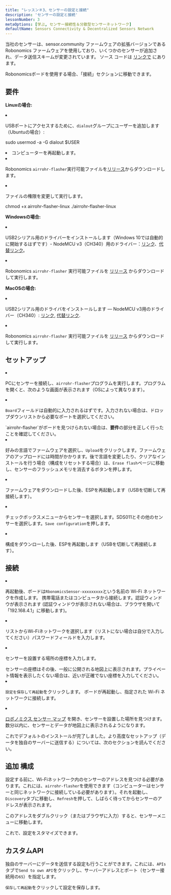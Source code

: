 ```yaml
---
title: "レッスン＃3、センサーの設定と接続"
description: 'センサーの設定と接続'
lessonNumber: 3
metaOptions: [学ぶ, センサー接続性＆分散型センサーネットワーク]
defaultName: Sensors Connectivity & Decentralized Sensors Network
---
```


当社のセンサーは、sensor.community ファームウェアの拡張バージョンである Robonomics ファームウェアを使用しており、いくつかのセンサーが追加され、データ送信スキームが変更されています。 ソース コードは [リンクで](https://github.com/LoSk-p/sensors-software/tree/master/airrohr-firmware) にあります。

Robonomicsボードを使用する場合、「接続」セクションに移動できます。

## 要件

**Linuxの場合:**

<List type="numbers">

<li>

USBポートにアクセスするために、`dialout`グループにユーザーを追加します（Ubuntuの場合）:

<LessonCodeWrapper language="bash" noLines>sudo usermod -a -G dialout $USER</LessonCodeWrapper>

</li>

<li>コンピューターを再起動します。</li>

<li>

Robonomics `airrohr-flasher`実行可能ファイルを[リリース](https://github.com/airalab/sensors-connectivity/releases)からダウンロードします。

</li>

<li>

ファイルの権限を変更して実行します。

<LessonCodeWrapper language="bash">chmod +x airrohr-flasher-linux
./airrohr-flasher-linux</LessonCodeWrapper>


</li>

</List>


**Windowsの場合:**

<List type="numbers">

<li>

USB2シリアル用のドライバーをインストールします（Windows 10では自動的に開始するはずです）- NodeMCU v3（CH340）用のドライバー：[リンク](http://www.wch.cn/downloads/file/5.html)、[代替リンク](https://d.inf.re/luftdaten/CH341SER.ZIP)。 

</li>

<li>

Robonomics `airrohr-flasher` 実行可能ファイルを [リリース](https://github.com/airalab/sensors-connectivity/releases) からダウンロードして実行します。

</li>

</List>

**MacOSの場合:**

<List type="numbers">

<li>

USB2シリアル用のドライバをインストールします — NodeMCU v3用のドライバー（CH340）: [リンク](http://www.wch.cn/downloads/file/178.html), [代替リンク](https://d.inf.re/luftdaten/CH341SER_MAC.ZIP).

</li>

<li>

Robonomics `airrohr-flasher` 実行可能ファイルを [リリース](https://github.com/airalab/sensors-connectivity/releases) からダウンロードして実行します。

</li>

</List>


## セットアップ

<List type="numbers">

<li>

PCにセンサーを接続し、`airrohr-flasher`プログラムを実行します。プログラムを開くと、次のような画面が表示されます（OSによって異なります）。

<LessonImages imageClasses="mb" src="sensors-connectivity-course/lesson-3-0.png" alt="tutorial image"/>

</li>

<li>

`Board`フィールドは自動的に入力されるはずです。入力されない場合は、ドロップダウンリストから必要なポートを選択してください。

<RoboAcademyNote type="okay" title="INFO">
`airrohr-flasher`がボードを見つけられない場合は、<b>要件</b>の部分を正しく行ったことを確認してください。
</RoboAcademyNote>

</li>

<li>

好みの言語でファームウェアを選択し、`Upload`をクリックします。ファームウェアのアップロードには時間がかかります。後で言語を変更したり、クリアなインストールを行う場合（構成をリセットする場合）は、`Erase flash`ページに移動し、センサーのフラッシュメモリを消去するボタンを押します。

</li>

<li>

ファームウェアをダウンロードした後、ESPを再起動します（USBを切断して再接続します）。

</li>

<li>

チェックボックスメニューからセンサーを選択します。SDS011とその他のセンサーを選択します。`Save configuration`を押します。

</li>

<li>

構成をダウンローした後、ESPを再起動します（USBを切断して再接続します）。

</li>

</List>

## 接続

<List type="numbers">

<li>

再起動後、ボードは`RbonomicsSensor-xxxxxxxxx`という名前の Wi-Fi ネットワークを作成します。 携帯電話またはコンピュータから接続します。認証ウィンドウが表示されます (認証ウィンドウが表示されない場合は、ブラウザを開いて「192.168.4.1」に移動します)。

</li>

<li>

リストからWi-Fiネットワークを選択します（リストにない場合は自分で入力してください）パスワードフィールドを入力します。

</li>

<li>

センサーを設置する場所の座標を入力します。

<RoboAcademyNote type="warning" title="WARNING">
センサーの座標はその後、一般に公開される地図上に表示されます。プライベート情報を表示したくない場合は、近いが正確でない座標を入力してください。
</RoboAcademyNote>

<LessonImages src="sensors-connectivity-course/lesson-3-1.png" alt="tutorial image"/>

</li>

<li>

`設定を保存して再起動`をクリックします。 ボードが再起動し、指定された Wi-Fi ネットワークに接続します。

</li>

<li>

[ロボノミクス センサー マップ](https://sensors.robonomics.network/#/) を開き、センサーを設置した場所を見つけます。 数分以内に、センサーとデータが地図上に表示されるようになります。


<LessonImages src="sensors-connectivity-course/lesson-3-2.jpg" alt="tutorial image"/>

</li>

</List>

これでデフォルトのインストールが完了しました。より高度なセットアップ（データを独自のサーバーに送信する）については、次のセクションを読んでください。

## 追加 構成

設定する前に、Wi-Fiネットワーク内のセンサーのアドレスを見つける必要があります。これには、`airrohr-flasher`を使用できます（コンピューターはセンサーと同じネットワークに接続している必要があります）。それを起動し、`Discovery`タブに移動し、`Refresh`を押して、しばらく待ってからセンサーのアドレスが表示されます。

<LessonImages imageClasses="mb" src="sensors-connectivity-course/lesson-3-3.png" alt="tutorial image"/>

このアドレスをダブルクリック（またはブラウザに入力）すると、センサーメニューに移動します。

<LessonImages imageClasses="mb" src="sensors-connectivity-course/lesson-3-4.png" alt="tutorial image"/>

これで、設定をスタマイズできます。


## カスタムAPI

独自のサーバーにデータを送信する設定も行うことができます。これには、`APIs`タブで`Send to own API`をクリックし、サーバーアドレスとポート（センサー接続用の`65`）を指定します。

<LessonImages imageClasses="mb" src="sensors-connectivity-course/lesson-3-6.png" alt="tutorial image"/>

`保存して再起動`をクリックして設定を保存します。